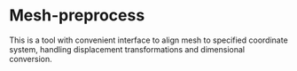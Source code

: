 # Mesh-preprocess
This is a tool with convenient interface to align mesh to specified coordinate system, handling displacement transformations and dimensional conversion.
